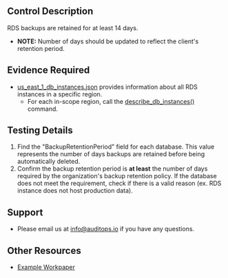 ## Control Description
RDS backups are retained for at least 14 days.
- **NOTE:** Number of days should be updated to reflect the client's retention period.

## Evidence Required
* [us_east_1_db_instances.json](./us_east_1_db_instances.json) provides information about all RDS instances in a specific region.
    * For each in-scope region, call the [describe_db_instances()](https://boto3.amazonaws.com/v1/documentation/api/latest/reference/services/rds/client/describe_db_instances.html) command.

## Testing Details
1. Find the "BackupRetentionPeriod" field for each database. This value represents the number of days backups are retained before being automatically deleted.
2. Confirm the backup retention period is **at least** the number of days required by the organization's backup retention policy. If the database does not meet the requirement, check if there is a valid reason (ex. RDS instance does not host production data).

## Support
- Please email us at info@auditops.io if you have any questions.

## Other Resources
- [Example Workpaper](https://docs.google.com/spreadsheets/d/1bGfbXUTSzVCSGCWn7UtG6QN4wWeEKdrubygcCuDDjbI/edit?gid=1525441158)
